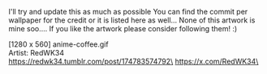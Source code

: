 I'll try and update this as much as possible 
You can find the commit per wallpaper for the credit or it is listed here as well...
None of this artwork is mine soo.... 
If you like the artwork please consider following them! :)


[1280 x 560] anime-coffee.gif\
Artist: RedWK34\
https://redwk34.tumblr.com/post/174783574792\
https://x.com/RedWK34\
